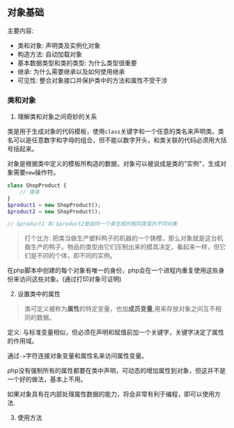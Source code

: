 ## 对象基础

主要内容:

- 类和对象: 声明类及实例化对象
- 构造方法: 自动加载对象
- 基本数据类型和类的类型: 为什么类型很重要
- 继承: 为什么需要继承以及如何使用继承
- 可见性: 整合对象接口并保护类中的方法和属性不受干涉

### 类和对象

1. 理解类和对象之间奇妙的关系

类是用于生成对象的代码模板，使用`class`关键字和一个任意的类名来声明类。类名可以是任意数字和字母的组合，但不能以数字开头，和类关联的代码必须用大括号括起来。

对象是根据类中定义的模板所构造的数据，对象可以被说成是类的"实例"，生成对象需要`new`操作符。

```php
class ShopProduct {
    // 类体
}
$product1 = new ShopProduct();
$product2 = new ShopProduct();

// $product1 和 $product2是由同一个类生成的相同类型的不同对象
```

> 打个比方: 把类当做生产塑料鸭子的机器的一个铸模，那么对象就是这台机器生产的鸭子。物品的类型由它们压制出来的模具决定，看起来一样，但它们是不同的个体，即不同的实例。

在php脚本中创建的每个对象有唯一的身份，php会在一个进程内重复使用这些身份来访问这些对象。(通过打印对象可证明)

2. 设置类中的属性
> 类可定义被称为**属性**的特定变量，也加**成员变量**,用来存放对象之间互不相同的数据。

定义: 与标准变量相似，但必须在声明和赋值前加一个关键字，关键字决定了属性的作用域。

通过`->`字符连接对象变量和属性名来访问属性变量。

php没有强制所有的属性都要在类中声明，可动态的增加属性到对象，但这并不是一个好的做法，基本上不用。

如果对象具有在内部处理属性数据的能力，将会非常有利于编程，即可以使用方法.

3. 使用方法